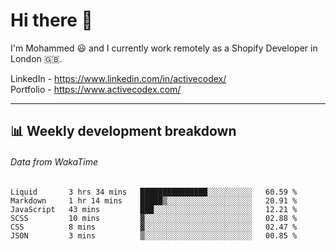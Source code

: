 # Hi there 👋

I'm Mohammed 😃 and I currently work remotely as a Shopify Developer in London 🇬🇧.

LinkedIn - https://www.linkedin.com/in/activecodex/
<br/>
Portfolio - https://www.activecodex.com/

---

## 📊 Weekly development breakdown
###### Data from WakaTime

<!--START_SECTION:waka-->

```text
Liquid       3 hrs 34 mins   ███████████████░░░░░░░░░░   60.59 %
Markdown     1 hr 14 mins    █████▒░░░░░░░░░░░░░░░░░░░   20.91 %
JavaScript   43 mins         ███░░░░░░░░░░░░░░░░░░░░░░   12.21 %
SCSS         10 mins         ▓░░░░░░░░░░░░░░░░░░░░░░░░   02.88 %
CSS          8 mins          ▓░░░░░░░░░░░░░░░░░░░░░░░░   02.47 %
JSON         3 mins          ▒░░░░░░░░░░░░░░░░░░░░░░░░   00.85 %
```

<!--END_SECTION:waka-->
